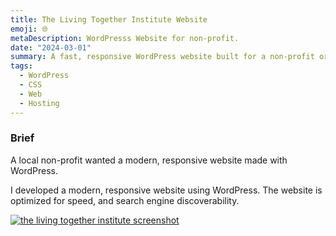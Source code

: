 ```yaml
---
title: The Living Together Institute Website
emoji: 🌐
metaDescription: WordPresss Website for non-profit.
date: "2024-03-01"
summary: A fast, responsive WordPress website built for a non-profit organization.
tags:
  - WordPress
  - CSS
  - Web
  - Hosting
---
```


### Brief

A local non-profit wanted a modern, responsive website made with WordPress. 

I developed a modern, responsive website using WordPress. The website is optimized for speed, and search engine discoverability. 

<a href="https://thelivingtogetherinstitute.org" target="_blank"> ![the living together institute screenshot](/src//assets/img/lti.png) </a>
